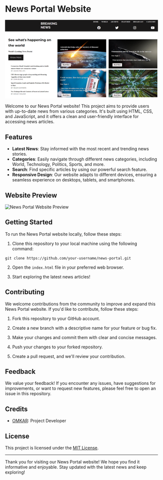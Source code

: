 # News Portal Website

![News Portal Logo](img/1.png)

Welcome to our News Portal website! This project aims to provide users with up-to-date news from various categories. It's built using HTML, CSS, and JavaScript, and it offers a clean and user-friendly interface for accessing news articles.

## Features

- **Latest News**: Stay informed with the most recent and trending news stories.
- **Categories**: Easily navigate through different news categories, including World, Technology, Politics, Sports, and more.
- **Search**: Find specific articles by using our powerful search feature.
- **Responsive Design**: Our website adapts to different devices, ensuring a seamless experience on desktops, tablets, and smartphones.

## Website Preview

![News Portal Website Preview](https://omkaarr1.github.io/CodeClauseInternship_News_Portal/)

## Getting Started

To run the News Portal website locally, follow these steps:

1. Clone this repository to your local machine using the following command:

```
git clone https://github.com/your-username/news-portal.git
```

2. Open the `index.html` file in your preferred web browser.

3. Start exploring the latest news articles!

## Contributing

We welcome contributions from the community to improve and expand this News Portal website. If you'd like to contribute, follow these steps:

1. Fork this repository to your GitHub account.

2. Create a new branch with a descriptive name for your feature or bug fix.

3. Make your changes and commit them with clear and concise messages.

4. Push your changes to your forked repository.

5. Create a pull request, and we'll review your contribution.

## Feedback

We value your feedback! If you encounter any issues, have suggestions for improvements, or want to request new features, please feel free to open an issue in this repository.

## Credits

- [OMKAR](https://github.com/Omkaarr1): Project Developer

## License

This project is licensed under the [MIT License](LICENSE).

---

Thank you for visiting our News Portal website! We hope you find it informative and enjoyable. Stay updated with the latest news and keep exploring!
